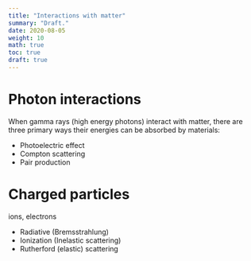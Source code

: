 ```yaml
---
title: "Interactions with matter"
summary: "Draft."
date: 2020-08-05
weight: 10
math: true
toc: true
draft: true
---
```


# Photon interactions

When gamma rays (high energy photons) interact with matter, there are three primary ways their energies can be absorbed by materials:

* Photoelectric effect
* Compton scattering
* Pair production

# Charged particles

ions, electrons

* Radiative (Bremsstrahlung)
* Ionization (Inelastic scattering)
* Rutherford (elastic) scattering
